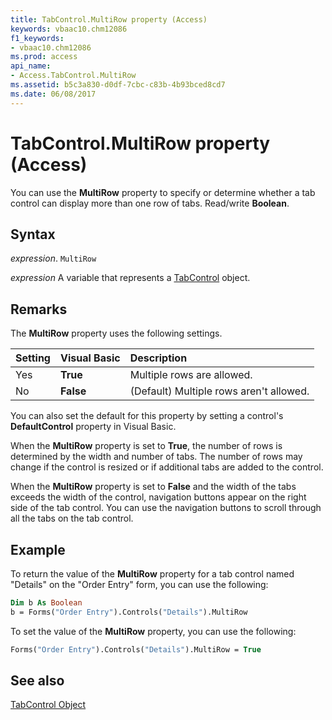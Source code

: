 ```yaml
---
title: TabControl.MultiRow property (Access)
keywords: vbaac10.chm12086
f1_keywords:
- vbaac10.chm12086
ms.prod: access
api_name:
- Access.TabControl.MultiRow
ms.assetid: b5c3a830-d0df-7cbc-c83b-4b93bced8cd7
ms.date: 06/08/2017
---
```



# TabControl.MultiRow property (Access)

You can use the  **MultiRow** property to specify or determine whether a tab control can display more than one row of tabs. Read/write **Boolean**.


## Syntax

 _expression_. `MultiRow`

 _expression_ A variable that represents a [TabControl](Access.TabControl.md) object.


## Remarks

The  **MultiRow** property uses the following settings.



|**Setting**|**Visual Basic**|**Description**|
|:-----|:-----|:-----|
|Yes|**True**|Multiple rows are allowed.|
|No|**False**|(Default) Multiple rows aren't allowed.|

You can also set the default for this property by setting a control's  **DefaultControl** property in Visual Basic.

When the  **MultiRow** property is set to **True**, the number of rows is determined by the width and number of tabs. The number of rows may change if the control is resized or if additional tabs are added to the control.

When the  **MultiRow** property is set to **False** and the width of the tabs exceeds the width of the control, navigation buttons appear on the right side of the tab control. You can use the navigation buttons to scroll through all the tabs on the tab control.


## Example

To return the value of the  **MultiRow** property for a tab control named "Details" on the "Order Entry" form, you can use the following:


```vb
Dim b As Boolean 
b = Forms("Order Entry").Controls("Details").MultiRow
```

To set the value of the  **MultiRow** property, you can use the following:




```vb
Forms("Order Entry").Controls("Details").MultiRow = True
```


## See also


[TabControl Object](Access.TabControl.md)

